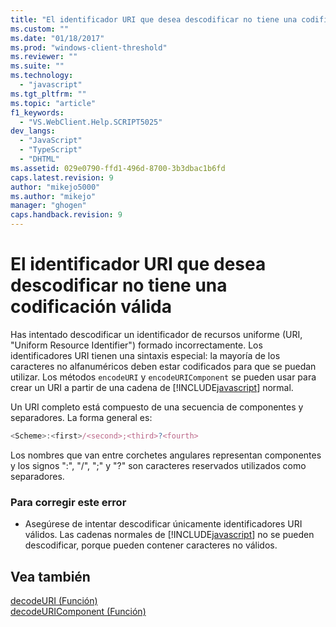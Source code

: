 ```yaml
---
title: "El identificador URI que desea descodificar no tiene una codificaci&#243;n v&#225;lida | Microsoft Docs"
ms.custom: ""
ms.date: "01/18/2017"
ms.prod: "windows-client-threshold"
ms.reviewer: ""
ms.suite: ""
ms.technology: 
  - "javascript"
ms.tgt_pltfrm: ""
ms.topic: "article"
f1_keywords: 
  - "VS.WebClient.Help.SCRIPT5025"
dev_langs: 
  - "JavaScript"
  - "TypeScript"
  - "DHTML"
ms.assetid: 029e0790-ffd1-496d-8700-3b3dbac1b6fd
caps.latest.revision: 9
author: "mikejo5000"
ms.author: "mikejo"
manager: "ghogen"
caps.handback.revision: 9
---
```

# El identificador URI que desea descodificar no tiene una codificaci&#243;n v&#225;lida
Has intentado descodificar un identificador de recursos uniforme \(URI, "Uniform Resource Identifier"\) formado incorrectamente.  Los identificadores URI tienen una sintaxis especial: la mayoría de los caracteres no alfanuméricos deben estar codificados para que se puedan utilizar.  Los métodos `encodeURI` y `encodeURIComponent` se pueden usar para crear un URI a partir de una cadena de [!INCLUDE[javascript](../../javascript/includes/javascript-md.md)] normal.  
  
 Un URI completo está compuesto de una secuencia de componentes y separadores.  La forma general es:  
  
```javascript  
<Scheme>:<first>/<second>;<third>?<fourth>  
```  
  
 Los nombres que van entre corchetes angulares representan componentes y los signos ":", "\/", ";" y "?" son caracteres reservados utilizados como separadores.  
  
### Para corregir este error  
  
-   Asegúrese de intentar descodificar únicamente identificadores URI válidos.  Las cadenas normales de [!INCLUDE[javascript](../../javascript/includes/javascript-md.md)] no se pueden descodificar, porque pueden contener caracteres no válidos.  
  
## Vea también  
 [decodeURI \(Función\)](../../javascript/reference/decodeuri-function-javascript.md)   
 [decodeURIComponent \(Función\)](../../javascript/reference/decodeuricomponent-function-javascript.md)